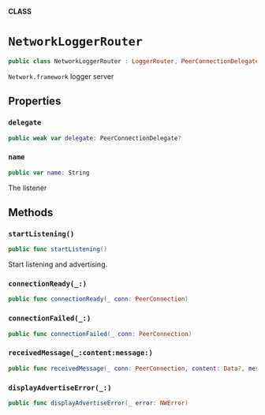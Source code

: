**CLASS**

# `NetworkLoggerRouter`

```swift
public class NetworkLoggerRouter : LoggerRouter, PeerConnectionDelegate
```

`Network.framework` logger server

## Properties
### `delegate`

```swift
public weak var delegate: PeerConnectionDelegate?
```

### `name`

```swift
public var name: String
```

The listener

## Methods
### `startListening()`

```swift
public func startListening()
```

Start listening and advertising.

### `connectionReady(_:)`

```swift
public func connectionReady(_ conn: PeerConnection)
```

### `connectionFailed(_:)`

```swift
public func connectionFailed(_ conn: PeerConnection)
```

### `receivedMessage(_:content:message:)`

```swift
public func receivedMessage(_ conn: PeerConnection, content: Data?, message: NWProtocolFramer.Message)
```

### `displayAdvertiseError(_:)`

```swift
public func displayAdvertiseError(_ error: NWError)
```
